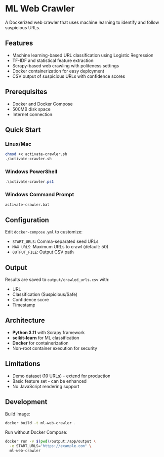 # ML Web Crawler

A Dockerized web crawler that uses machine learning to identify and follow suspicious URLs.

## Features
- Machine learning-based URL classification using Logistic Regression
- TF-IDF and statistical feature extraction
- Scrapy-based web crawling with politeness settings
- Docker containerization for easy deployment
- CSV output of suspicious URLs with confidence scores

## Prerequisites
- Docker and Docker Compose
- 500MB disk space
- Internet connection

## Quick Start

### Linux/Mac
```bash
chmod +x activate-crawler.sh
./activate-crawler.sh
```

### Windows PowerShell
```powershell
.\activate-crawler.ps1
```

### Windows Command Prompt
```batch
activate-crawler.bat
```

## Configuration

Edit `docker-compose.yml` to customize:
- `START_URLS`: Comma-separated seed URLs
- `MAX_URLS`: Maximum URLs to crawl (default: 50)
- `OUTPUT_FILE`: Output CSV path

## Output
Results are saved to `output/crawled_urls.csv` with:
- URL
- Classification (Suspicious/Safe)
- Confidence score
- Timestamp

## Architecture
- **Python 3.11** with Scrapy framework
- **scikit-learn** for ML classification
- **Docker** for containerization
- Non-root container execution for security

## Limitations
- Demo dataset (10 URLs) - extend for production
- Basic feature set - can be enhanced
- No JavaScript rendering support

## Development

Build image:
```bash
docker build -t ml-web-crawler .
```

Run without Docker Compose:
```bash
docker run -v $(pwd)/output:/app/output \
  -e START_URLS="https://example.com" \
  ml-web-crawler
